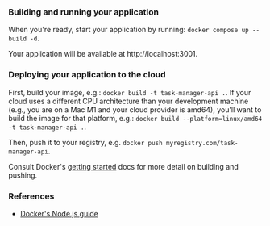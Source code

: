 ### Building and running your application

When you're ready, start your application by running:
`docker compose up --build -d`.

Your application will be available at http://localhost:3001.

### Deploying your application to the cloud

First, build your image, e.g.: `docker build -t task-manager-api .`.
If your cloud uses a different CPU architecture than your development
machine (e.g., you are on a Mac M1 and your cloud provider is amd64),
you'll want to build the image for that platform, e.g.:
`docker build --platform=linux/amd64 -t task-manager-api .`.

Then, push it to your registry, e.g. `docker push myregistry.com/task-manager-api`.

Consult Docker's [getting started](https://docs.docker.com/go/get-started-sharing/)
docs for more detail on building and pushing.

### References
* [Docker's Node.js guide](https://docs.docker.com/language/nodejs/)